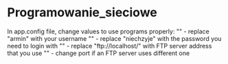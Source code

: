 # Programowanie_sieciowe

In app.config file, change values to use programs properly:
"<add key="username" value="armin"/>" - replace "armin" with your username
"<add key="password" value="niechzyje"/>" - replace "niechzyje" with the password you need to login with
"<add key="hostname" value="ftp://localhost/" />" - replace "ftp://localhost/" with FTP server address that you use
"<add key="port" value="21"/>" - change port if an FTP server uses different one
